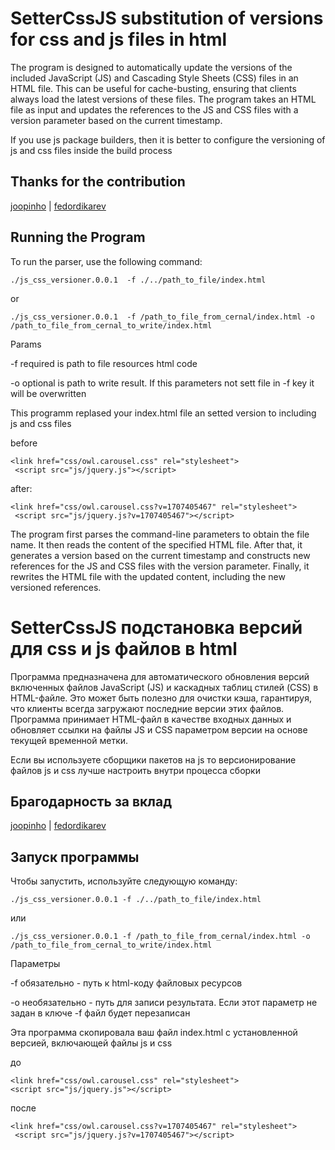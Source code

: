 # SetterCssJS substitution of versions for css and js files in html

The program is designed to automatically update the versions of the included JavaScript (JS) and Cascading Style Sheets (CSS) files in an HTML file. This can be useful for cache-busting, ensuring that clients always load the latest versions of these files. The program takes an HTML file as input and updates the references to the JS and CSS files with a version parameter based on the current timestamp.

If you use js package builders, then it is better to configure the versioning of js and css files inside the build process

## Thanks for the contribution

[joopinho](https://github.com/joopinho) | [fedordikarev](https://github.com/fedordikarev)

## Running the Program
To run the parser, use the following command:
```
./js_css_versioner.0.0.1  -f ./../path_to_file/index.html
```
or
```
./js_css_versioner.0.0.1  -f /path_to_file_from_cernal/index.html -o /path_to_file_from_cernal_to_write/index.html
```
Params

-f required is path to file resources html code

-o optional is path to write result. If this parameters not sett file in -f key it will be overwritten 

This programm replased your index.html file an setted version to including js and css files

before

```
<link href="css/owl.carousel.css" rel="stylesheet">
 <script src="js/jquery.js"></script>
```

after:


```
<link href="css/owl.carousel.css?v=1707405467" rel="stylesheet">
 <script src="js/jquery.js?v=1707405467"></script>
```
The program first parses the command-line parameters to obtain the file name. It then reads the content of the specified HTML file. After that, it generates a version based on the current timestamp and constructs new references for the JS and CSS files with the version parameter. Finally, it rewrites the HTML file with the updated content, including the new versioned references.

# SetterCssJS подстановка версий для css и js файлов в html

Программа предназначена для автоматического обновления версий включенных файлов JavaScript (JS) и каскадных таблиц стилей (CSS) в HTML-файле. Это может быть полезно для очистки кэша, гарантируя, что клиенты всегда загружают последние версии этих файлов. Программа принимает HTML-файл в качестве входных данных и обновляет ссылки на файлы JS и CSS параметром версии на основе текущей временной метки.

Если вы используете сборщики пакетов на js то версионирование файлов js и css лучше настроить внутри процесса сборки


## Брагодарность за вклад

[joopinho](https://github.com/joopinho) | [fedordikarev](https://github.com/fedordikarev)


## Запуск программы
Чтобы запустить, используйте следующую команду:
```
./js_css_versioner.0.0.1 -f ./../path_to_file/index.html
```
или
```
./js_css_versioner.0.0.1 -f /path_to_file_from_cernal/index.html -o /path_to_file_from_cernal_to_write/index.html
```


Параметры

-f обязательно - путь к html-коду файловых ресурсов

-o необязательно - путь для записи результата. Если этот параметр не задан в ключе -f файл будет перезаписан

Эта программа скопировала ваш файл index.html с установленной версией, включающей файлы js и css

до

```
<link href="css/owl.carousel.css" rel="stylesheet">
<script src="js/jquery.js"></script>
```

после 


```
<link href="css/owl.carousel.css?v=1707405467" rel="stylesheet">
 <script src="js/jquery.js?v=1707405467"></script>
```
